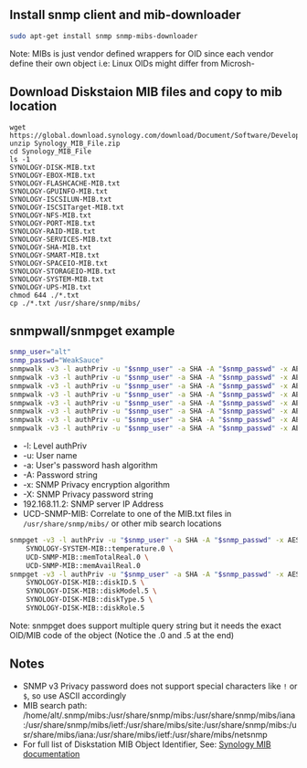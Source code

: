 ## Install snmp client and mib-downloader
```bash
sudo apt-get install snmp snmp-mibs-downloader
```
Note: MIBs is just vendor defined wrappers for OID since each vendor define their own object i.e: Linux OIDs might differ from Microsh-
## Download Diskstaion MIB files and copy to mib location
```
wget https://global.download.synology.com/download/Document/Software/DeveloperGuide/Firmware/DSM/All/enu/Synology_MIB_File.zip
unzip Synology_MIB_File.zip
cd Synology_MIB_File
ls -1
SYNOLOGY-DISK-MIB.txt
SYNOLOGY-EBOX-MIB.txt
SYNOLOGY-FLASHCACHE-MIB.txt
SYNOLOGY-GPUINFO-MIB.txt
SYNOLOGY-ISCSILUN-MIB.txt
SYNOLOGY-ISCSITarget-MIB.txt
SYNOLOGY-NFS-MIB.txt
SYNOLOGY-PORT-MIB.txt
SYNOLOGY-RAID-MIB.txt
SYNOLOGY-SERVICES-MIB.txt
SYNOLOGY-SHA-MIB.txt
SYNOLOGY-SMART-MIB.txt
SYNOLOGY-SPACEIO-MIB.txt
SYNOLOGY-STORAGEIO-MIB.txt
SYNOLOGY-SYSTEM-MIB.txt
SYNOLOGY-UPS-MIB.txt
chmod 644 ./*.txt
cp ./*.txt /usr/share/snmp/mibs/
```

## snmpwall/snmpget example
```bash
snmp_user="alt"
snmp_passwd="WeakSauce"
snmpwalk -v3 -l authPriv -u "$snmp_user" -a SHA -A "$snmp_passwd" -x AES -X "$snmp_passwd" 192.168.11.2 SYNOLOGY-SYSTEM-MIB::temperature
snmpwalk -v3 -l authPriv -u "$snmp_user" -a SHA -A "$snmp_passwd" -x AES -X "$snmp_passwd" 192.168.11.2 UCD-SNMP-MIB::memTotalReal
snmpwalk -v3 -l authPriv -u "$snmp_user" -a SHA -A "$snmp_passwd" -x AES -X "$snmp_passwd" 192.168.11.2 UCD-SNMP-MIB::memAvailReal
snmpwalk -v3 -l authPriv -u "$snmp_user" -a SHA -A "$snmp_passwd" -x AES -X "$snmp_passwd" 192.168.11.2 SYNOLOGY-DISK-MIB::diskID
snmpwalk -v3 -l authPriv -u "$snmp_user" -a SHA -A "$snmp_passwd" -x AES -X "$snmp_passwd" 192.168.11.2 SYNOLOGY-DISK-MIB::diskModel
snmpwalk -v3 -l authPriv -u "$snmp_user" -a SHA -A "$snmp_passwd" -x AES -X "$snmp_passwd" 192.168.11.2 SYNOLOGY-DISK-MIB::diskType
snmpwalk -v3 -l authPriv -u "$snmp_user" -a SHA -A "$snmp_passwd" -x AES -X "$snmp_passwd" 192.168.11.2 SYNOLOGY-DISK-MIB::diskRole
snmpwalk -v3 -l authPriv -u "$snmp_user" -a SHA -A "$snmp_passwd" -x AES -X "$snmp_passwd" 192.168.11.2 SYNOLOGY-DISK-MIB::diskRemainLife
```
- -l: Level authPriv
- -u: User name
- -a: User's password hash algorithm
- -A: Password string
- -x: SNMP Privacy encryption algorithm
- -X: SNMP Privacy password string
- 192.168.11.2: SNMP server IP Address
- UCD-SNMP-MIB: Correlate to one of the MIB.txt files in `/usr/share/snmp/mibs/` or other mib search locations

```bash
snmpget -v3 -l authPriv -u "$snmp_user" -a SHA -A "$snmp_passwd" -x AES -X "$snmp_passwd" 192.168.11.2 \
    SYNOLOGY-SYSTEM-MIB::temperature.0 \
    UCD-SNMP-MIB::memTotalReal.0 \
    UCD-SNMP-MIB::memAvailReal.0
snmpget -v3 -l authPriv -u "$snmp_user" -a SHA -A "$snmp_passwd" -x AES -X "$snmp_passwd" 192.168.11.2 \
    SYNOLOGY-DISK-MIB::diskID.5 \
    SYNOLOGY-DISK-MIB::diskModel.5 \
    SYNOLOGY-DISK-MIB::diskType.5 \
    SYNOLOGY-DISK-MIB::diskRole.5
```
Note: snmpget does support multiple query string but it needs the exact OID/MIB code of the object \(Notice the .0 and .5 at the end\)
## Notes
- SNMP v3 Privacy password does not support special characters like `!` or `$`, so use ASCII accordingly
- MIB search path: /home/alt/.snmp/mibs:/usr/share/snmp/mibs:/usr/share/snmp/mibs/iana:/usr/share/snmp/mibs/ietf:/usr/share/mibs/site:/usr/share/snmp/mibs:/usr/share/mibs/iana:/usr/share/mibs/ietf:/usr/share/mibs/netsnmp
- For full list of Diskstation MIB Object Identifier, See: [Synology MIB documentation]


[Synology MIB documentation]: https://global.download.synology.com/download/Document/Software/DeveloperGuide/Firmware/DSM/All/enu/Synology_DiskStation_MIB_Guide.pdf 
